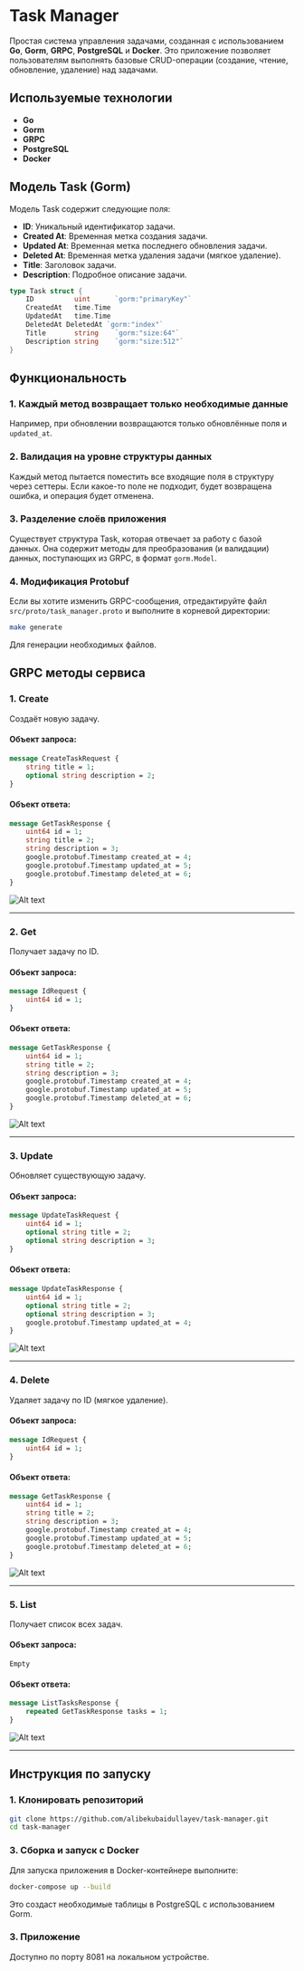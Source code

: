 # Task Manager

Простая система управления задачами, созданная с использованием **Go**, **Gorm**, **GRPC**, **PostgreSQL** и **Docker**. Это приложение позволяет пользователям выполнять базовые CRUD-операции (создание, чтение, обновление, удаление) над задачами.

## Используемые технологии

- **Go**
- **Gorm**
- **GRPC**
- **PostgreSQL**
- **Docker**

## Модель Task (Gorm)

Модель Task содержит следующие поля:

- **ID**: Уникальный идентификатор задачи.
- **Created At**: Временная метка создания задачи.
- **Updated At**: Временная метка последнего обновления задачи.
- **Deleted At**: Временная метка удаления задачи (мягкое удаление).
- **Title**: Заголовок задачи.
- **Description**: Подробное описание задачи.

```go
type Task struct {
    ID          uint      `gorm:"primaryKey"`
    CreatedAt   time.Time
    UpdatedAt   time.Time
    DeletedAt DeletedAt `gorm:"index"`
    Title       string    `gorm:"size:64"`
    Description string    `gorm:"size:512"`
}
```

## Функциональность

### 1. Каждый метод возвращает только необходимые данные  
Например, при обновлении возвращаются только обновлённые поля и `updated_at`.

### 2. Валидация на уровне структуры данных  
Каждый метод пытается поместить все входящие поля в структуру через сеттеры. Если какое-то поле не подходит, будет возвращена ошибка, и операция будет отменена.

### 3. Разделение слоёв приложения  
Существует структура Task, которая отвечает за работу с базой данных. Она содержит методы для преобразования (и валидации) данных, поступающих из GRPC, в формат `gorm.Model`.

### 4. Модификация Protobuf  
Если вы хотите изменить GRPC-сообщения, отредактируйте файл `src/proto/task_manager.proto` и выполните в корневой директории:
```bash
make generate
```
Для генерации необходимых файлов.

## GRPC методы сервиса

### 1. **Create**  
Создаёт новую задачу.

#### Объект запроса:
```protobuf
message CreateTaskRequest {
    string title = 1;
    optional string description = 2;
}
```

#### Объект ответа:
```protobuf
message GetTaskResponse {
    uint64 id = 1;
    string title = 2;
    string description = 3;
    google.protobuf.Timestamp created_at = 4;
    google.protobuf.Timestamp updated_at = 5;
    google.protobuf.Timestamp deleted_at = 6;
}
```

![Alt text](screenshots/Create.png)

---

### 2. **Get**  
Получает задачу по ID.

#### Объект запроса:
```protobuf
message IdRequest {
    uint64 id = 1;
}
```

#### Объект ответа:
```protobuf
message GetTaskResponse {
    uint64 id = 1;
    string title = 2;
    string description = 3;
    google.protobuf.Timestamp created_at = 4;
    google.protobuf.Timestamp updated_at = 5;
    google.protobuf.Timestamp deleted_at = 6;
}
```

![Alt text](screenshots/Get.png)

---

### 3. **Update**  
Обновляет существующую задачу.

#### Объект запроса:
```protobuf
message UpdateTaskRequest {
    uint64 id = 1;
    optional string title = 2;
    optional string description = 3;
}
```

#### Объект ответа:
```protobuf
message UpdateTaskResponse {
    uint64 id = 1;
    optional string title = 2;
    optional string description = 3;
    google.protobuf.Timestamp updated_at = 4;
}
```

![Alt text](screenshots/Update.png)

---

### 4. **Delete**  
Удаляет задачу по ID (мягкое удаление).

#### Объект запроса:
```protobuf
message IdRequest {
    uint64 id = 1;
}
```

#### Объект ответа:
```protobuf
message GetTaskResponse {
    uint64 id = 1;
    string title = 2;
    string description = 3;
    google.protobuf.Timestamp created_at = 4;
    google.protobuf.Timestamp updated_at = 5;
    google.protobuf.Timestamp deleted_at = 6;
}
```

![Alt text](screenshots/Delete.png)

---

### 5. **List**  
Получает список всех задач.

#### Объект запроса:
```
Empty
```

#### Объект ответа:
```protobuf
message ListTasksResponse {
    repeated GetTaskResponse tasks = 1;
}
```

![Alt text](screenshots/List.png)

---

## Инструкция по запуску

### 1. Клонировать репозиторий
```bash
git clone https://github.com/alibekubaidullayev/task-manager.git
cd task-manager
```

### 3. Сборка и запуск с Docker  
Для запуска приложения в Docker-контейнере выполните:

```bash
docker-compose up --build
```

Это создаст необходимые таблицы в PostgreSQL с использованием Gorm.

### 3. Приложение  
Доступно по порту 8081 на локальном устройстве.